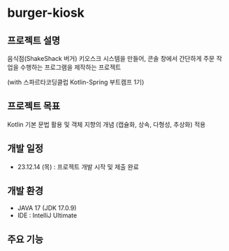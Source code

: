 # burger-kiosk


## 프로젝트 설명

음식점(ShakeShack 버거) 키오스크 시스템을 만들어,
콘솔 창에서 간단하게 주문 작업을 수행하는 프로그램을 제작하는 프로젝트

(with 스파르타코딩클럽 Kotlin-Spring 부트캠프 1기)


## 프로젝트 목표

Kotlin 기본 문법 활용 및 객체 지향의 개념 (캡슐화, 상속, 다형성, 추상화) 적용


## 개발 일정

* 23.12.14 (목) : 프로젝트 개발 시작 및 제출 완료


## 개발 환경

* JAVA 17 (JDK 17.0.9)
* IDE : IntelliJ Ultimate


## 주요 기능
